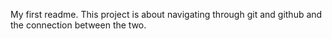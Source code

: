 My first readme. This project is about navigating through git and github and the connection between the two.
